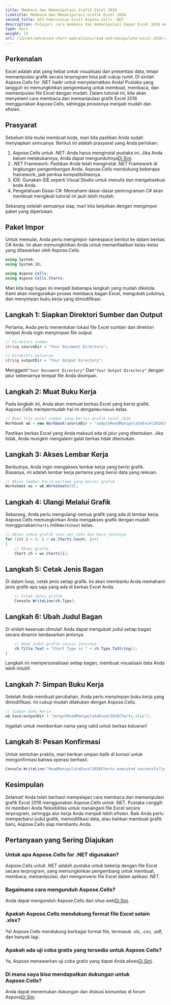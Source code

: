 ```yaml
---
title: Membaca dan Memanipulasi Grafik Excel 2016
linktitle: Membaca dan Memanipulasi Grafik Excel 2016
second_title: API Pemrosesan Excel Aspose.Cells .NET
description: Pelajari cara membaca dan memanipulasi bagan Excel 2016 menggunakan Aspose.Cells untuk .NET dengan panduan langkah demi langkah ini.
type: docs
weight: 13
url: /id/net/advanced-chart-operations/read-and-manipulate-excel-2016-charts/
---
```

## Perkenalan

Excel adalah alat yang hebat untuk visualisasi dan presentasi data, tetapi memanipulasi grafik secara terprogram bisa jadi cukup rumit. Di sinilah Aspose.Cells for .NET hadir untuk menyelamatkan Anda! Pustaka yang tangguh ini memungkinkan pengembang untuk membuat, membaca, dan memanipulasi file Excel dengan mudah. Dalam tutorial ini, kita akan menyelami cara membaca dan memanipulasi grafik Excel 2016 menggunakan Aspose.Cells, sehingga prosesnya menjadi mudah dan efisien.

## Prasyarat

Sebelum kita mulai membuat kode, mari kita pastikan Anda sudah menyiapkan semuanya. Berikut ini adalah prasyarat yang Anda perlukan:

1.  Aspose.Cells untuk .NET: Anda harus menginstal pustaka ini. Jika Anda belum melakukannya, Anda dapat mengunduhnya[Di Sini](https://releases.aspose.com/cells/net/).
2. .NET Framework: Pastikan Anda telah menginstal .NET Framework di lingkungan pengembangan Anda. Aspose.Cells mendukung beberapa framework, jadi periksa kompatibilitasnya.
3. IDE: Gunakan IDE seperti Visual Studio untuk menulis dan mengeksekusi kode Anda. 
4. Pengetahuan Dasar C#: Memahami dasar-dasar pemrograman C# akan membuat mengikuti tutorial ini jauh lebih mudah.

Sekarang setelah semuanya siap, mari kita lanjutkan dengan mengimpor paket yang diperlukan.

## Paket Impor

Untuk memulai, Anda perlu mengimpor namespace berikut ke dalam berkas C# Anda. Ini akan memungkinkan Anda untuk memanfaatkan kelas-kelas yang ditawarkan oleh Aspose.Cells.

```csharp
using System;
using System.IO;

using Aspose.Cells;
using Aspose.Cells.Charts;
```

Mari kita bagi tugas ini menjadi beberapa langkah yang mudah dikelola. Kami akan menguraikan proses membaca bagan Excel, mengubah judulnya, dan menyimpan buku kerja yang dimodifikasi.

## Langkah 1: Siapkan Direktori Sumber dan Output

Pertama, Anda perlu menentukan lokasi file Excel sumber dan direktori tempat Anda ingin menyimpan file output.

```csharp
// Direktori sumber
string sourceDir = "Your Document Directory";

// Direktori keluaran
string outputDir = "Your Output Directory";
```

 Mengganti`"Your Document Directory"` Dan`"Your Output Directory"` dengan jalur sebenarnya tempat file Anda disimpan.

## Langkah 2: Muat Buku Kerja

Pada langkah ini, Anda akan memuat berkas Excel yang berisi grafik. Aspose.Cells mempermudah hal ini dengan`Workbook` kelas.

```csharp
// Muat file excel sumber yang berisi grafik excel 2016
Workbook wb = new Workbook(sourceDir + "sampleReadManipulateExcel2016Charts.xlsx");
```

Pastikan berkas Excel yang Anda maksud ada di jalur yang ditentukan. Jika tidak, Anda mungkin mengalami galat berkas tidak ditemukan.

## Langkah 3: Akses Lembar Kerja

Berikutnya, Anda ingin mengakses lembar kerja yang berisi grafik. Biasanya, ini adalah lembar kerja pertama yang berisi data yang relevan.

```csharp
// Akses lembar kerja pertama yang berisi grafik
Worksheet ws = wb.Worksheets[0];
```

## Langkah 4: Ulangi Melalui Grafik

 Sekarang, Anda perlu mengulangi semua grafik yang ada di lembar kerja. Aspose.Cells memungkinkan Anda mengakses grafik dengan mudah menggunakan`Charts` milik`Worksheet` kelas.

```csharp
// Akses semua grafik satu per satu dan baca jenisnya
for (int i = 0; i < ws.Charts.Count; i++)
{
    // Akses grafik
    Chart ch = ws.Charts[i];
```

## Langkah 5: Cetak Jenis Bagan

Di dalam loop, cetak jenis setiap grafik. Ini akan membantu Anda memahami jenis grafik apa saja yang ada di berkas Excel Anda.

```csharp
    // Cetak jenis grafik
    Console.WriteLine(ch.Type);
```

## Langkah 6: Ubah Judul Bagan

Di sinilah keseruan dimulai! Anda dapat mengubah judul setiap bagan secara dinamis berdasarkan jenisnya.

```csharp
    // Ubah judul grafik sesuai jenisnya
    ch.Title.Text = "Chart Type is " + ch.Type.ToString();
}
```

Langkah ini mempersonalisasi setiap bagan, membuat visualisasi data Anda lebih intuitif.

## Langkah 7: Simpan Buku Kerja

Setelah Anda membuat perubahan, Anda perlu menyimpan buku kerja yang dimodifikasi. Ini cukup mudah dilakukan dengan Aspose.Cells.

```csharp
// Simpan buku kerja
wb.Save(outputDir + "outputReadManipulateExcel2016Charts.xlsx");
```

Ingatlah untuk memberikan nama yang valid untuk berkas keluaran!

## Langkah 8: Pesan Konfirmasi

Untuk sentuhan praktis, mari berikan umpan balik di konsol untuk mengonfirmasi bahwa operasi berhasil.

```csharp
Console.WriteLine("ReadManipulateExcel2016Charts executed successfully.");
```

## Kesimpulan

Selamat! Anda telah berhasil mempelajari cara membaca dan memanipulasi grafik Excel 2016 menggunakan Aspose.Cells untuk .NET. Pustaka canggih ini memberi Anda fleksibilitas untuk menangani file Excel secara terprogram, sehingga alur kerja Anda menjadi lebih efisien. Baik Anda perlu memperbarui judul grafik, memodifikasi data, atau bahkan membuat grafik baru, Aspose.Cells siap membantu Anda.

## Pertanyaan yang Sering Diajukan

### Untuk apa Aspose.Cells for .NET digunakan?
Aspose.Cells untuk .NET adalah pustaka untuk bekerja dengan file Excel secara terprogram, yang memungkinkan pengembang untuk membuat, membaca, memanipulasi, dan mengonversi file Excel dalam aplikasi .NET.

### Bagaimana cara mengunduh Aspose.Cells?
 Anda dapat mengunduh Aspose.Cells dari situs web[Di Sini](https://releases.aspose.com/cells/net/).

### Apakah Aspose.Cells mendukung format file Excel selain .xlsx?
Ya! Aspose.Cells mendukung berbagai format file, termasuk .xls, .csv, .pdf, dan banyak lagi.

### Apakah ada uji coba gratis yang tersedia untuk Aspose.Cells?
 Ya, Aspose menawarkan uji coba gratis yang dapat Anda akses[Di Sini](https://releases.aspose.com/).

### Di mana saya bisa mendapatkan dukungan untuk Aspose.Cells?
 Anda dapat menemukan dukungan dan diskusi komunitas di forum Aspose[Di Sini](https://forum.aspose.com/c/cells/9).